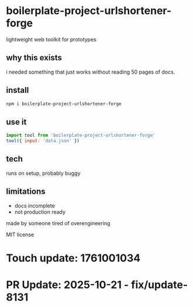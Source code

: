 # boilerplate-project-urlshortener-forge

lightweight web toolkit for prototypes

## why this exists

i needed something that just works without reading 50 pages of docs.

## install

```bash
npm i boilerplate-project-urlshortener-forge
```

## use it

```js
import tool from 'boilerplate-project-urlshortener-forge'
tool({ input: 'data.json' })
```

## tech

runs on setup, probably buggy

## limitations

- docs incomplete
- not production ready

made by someone tired of overengineering

MIT license

# Touch update: 1761001034

# PR Update: 2025-10-21 - fix/update-8131
